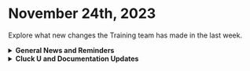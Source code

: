 # November 24th, 2023

Explore what new changes the Training team has made in the last week.

<details>

<summary><strong>General News and Reminders</strong></summary>

* **Game Tip for the Week:** Did you know The Elder Scrolls IV: Oblivion is included with Game Pass? With the faster load times in this cloud version, it's easier to reload over and over again until you get the Sigil Stone you like, whenever you close those pesky Oblivion gates!
* **SHOUT OUT** to all those who've successfully taken our [foundations-certification.md](../../cluck-university/rewst-foundations/foundations-certification.md "mention")Exam, and collected your prestigious **Certified Rewster** badge in Discord. (Hint to others: It's more than just pretty flare. There's exclusive access it grants, too!)
* Express your interest in the App Platform Alpha Program by filling out the form on the [Broken link](broken-reference "mention") page.
* **Reminder about Cluck U Holiday Hours:**
  * Live Training will be unavailable from December 18th \~ January 8th for the Holidays and New Year
  * Feel free to sit by the fire, with a glass of bourbon, or a tasty eggnog and watch our videos while you wait with anticipation for our return
* Join us in our [Cluck-U Discord channel](https://discord.com/channels/936789089703845988/1121465945295167588) if you have any questions, comments, or concerns!

</details>

<details>

<summary><strong>Cluck U and Documentation Updates</strong></summary>

**New Pages**

* Added a page for the [discord-integration-setup.md](../../documentation/integrations/chat/discord/discord-integration-setup.md "mention")
* Added a page for the [jira-integration-setup.md](../../documentation/integrations/documentation/jira/jira-integration-setup.md "mention")
* Added a page for the [Broken link](broken-reference "mention")
* Added a page for [app-platform-coming-soon](../../documentation/app-platform-coming-soon/ "mention") and how to submit your[Broken link](broken-reference "mention") to us.
* Added the [embracing-the-microsoft-minute.md](../../documentation/integrations/cloud/microsoft-cloud-integration-bundle/common-issues-with-microsoft-bundle/embracing-the-microsoft-minute.md "mention") page with tips on how to take advantage of little breaks where you can find them.
* Added a page for the [view-rewst-integration-org-variables.md](../../prebuilt-automations/existing-crate-documentation/view-rewst-integration-org-variables.md "mention")Crate documentation.
* Added page about [documenting-with-roborewsty.md](../../documentation/workflows/workflow-building-tips-and-tricks/workflow-notes/documenting-with-roborewsty.md "mention")
* Added a use case page about [efficiently-extracting-nested-data.md](../../documentation/jinja/use-cases-and-best-practices/efficiently-extracting-nested-data.md "mention")
* Added a use case page about [customizing-psa-ticket-triggers.md](../../documentation/triggers/use-cases-and-examples/customizing-psa-ticket-triggers.md "mention")

**Updated & Enhanced Pages**

* Updated the [foundations-certification.md](../../cluck-university/rewst-foundations/foundations-certification.md "mention") page to include more context on what types of questions the Exam will be asking to incorporate into a study guide
* Updated the [azure-openai-integration-setup.md](../../documentation/integrations/ai/openai/azure-openai-integration-setup.md "mention") page for more explicit instructions on how to craft your Base URL.
* Updated the [cybercns](../../documentation/integrations/security/cybercns/ "mention") page to include reference to ConnectSecure branding.
* Updated the [organization-variables.md](../../documentation/user-management/organization-variables.md "mention") page to explain how Use as Default works
* Updated the [rewst-actions](../../documentation/workflows/actions-in-rewst/rewst-actions/ "mention") page for more context and reference to usage including breaking out pages for the following categories:
  * [organization-actions.md](../../documentation/workflows/actions-in-rewst/rewst-actions/organization-actions.md "mention")
  * [organization-variable-actions.md](../../documentation/workflows/actions-in-rewst/rewst-actions/organization-variable-actions.md "mention")
  * [users-and-invitation-actions.md](../../documentation/workflows/actions-in-rewst/rewst-actions/users-and-invitation-actions.md "mention")
  * [integrations-and-external-association-actions.md](../../documentation/workflows/actions-in-rewst/rewst-actions/integrations-and-external-association-actions.md "mention")
  * [template-actions.md](../../documentation/workflows/actions-in-rewst/rewst-actions/template-actions.md "mention")
  * [form-and-trigger-actions.md](../../documentation/workflows/actions-in-rewst/rewst-actions/form-and-trigger-actions.md "mention")

</details>

